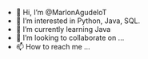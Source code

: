 - 👋 Hi, I’m @MarlonAgudeloT
- 👀 I’m interested in Python, Java, SQL.
- 🌱 I’m currently learning Java
- 💞️ I’m looking to collaborate on ...
- 📫 How to reach me ...

<!---
MarlonAgudeloT/MarlonAgudeloT is a ✨ special ✨ repository because its `README.md` (this file) appears on your GitHub profile.
You can click the Preview link to take a look at your changes.
--->
